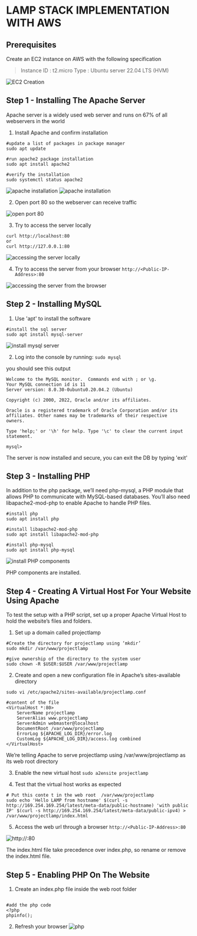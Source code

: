 # LAMP STACK IMPLEMENTATION WITH AWS

## Prerequisites
Create an EC2 instance on AWS with the  following specification
> Instance ID : t2.micro
  Type : Ubuntu server 22.04 LTS (HVM)

![EC2 Creation](img/lamp1.png)

## Step 1 - Installing The Apache Server
Apache server is a widely used web server and runs on 67% of all webservers in the world
1. Install Apache and confirm installation
```
#update a list of packages in package manager
sudo apt update

#run apache2 package installation
sudo apt install apache2

#verify the installation
sudo systemctl status apache2
```
![apache installation](img/lamp2.png)
![apache installation](img/lamp3.png)

2. Open port 80 so the webserver can receive traffic

![open port 80](img/lamp4.png)

3. Try to access the server locally 
```
curl http://localhost:80
or
curl http://127.0.0.1:80
```

![accessing the server locally](img/lamp5.png)

4. Try to access the server from your browser
`http://<Public-IP-Address>:80`

![accessing the server from the browser](img/lamp6.png)

## Step 2 - Installing MySQL
1. Use 'apt' to install the software
```
#install the sql server
sudo apt install mysql-server
```

![install mysql server](img/lamp7.png)

2. Log into the console by running:
`sudo mysql`

you should see this output

```
Welcome to the MySQL monitor.  Commands end with ; or \g.
Your MySQL connection id is 11
Server version: 8.0.30-0ubuntu0.20.04.2 (Ubuntu)

Copyright (c) 2000, 2022, Oracle and/or its affiliates.

Oracle is a registered trademark of Oracle Corporation and/or its
affiliates. Other names may be trademarks of their respective
owners.

Type 'help;' or '\h' for help. Type '\c' to clear the current input statement.

mysql> 
```

The server is now installed and secure, you can exit the DB by typing  'exit'

## Step 3 - Installing PHP 
In addition to the php package, we’ll need php-mysql, a PHP module that allows PHP to communicate with MySQL-based databases. 
You’ll also need libapache2-mod-php to enable Apache to handle PHP files.
```
#install php
sudo apt install php 

#install libapache2-mod-php
sudo apt install libapache2-mod-php 

#install php-mysql
sudo apt install php-mysql
```

![install PHP components](img/lamp8.png)

PHP components are installed.


## Step 4 - Creating A Virtual Host For Your Website Using Apache
To test the setup with a PHP script, set up a proper Apache Virtual Host to hold the website’s files and folders. 

1. Set up a domain called projectlamp
```
#Create the directory for projectlamp using ‘mkdir’
sudo mkdir /var/www/projectlamp

#give ownership of the directory to the system user
sudo chown -R $USER:$USER /var/www/projectlamp
```

2. Create and open a new configuration file in Apache’s sites-available directory
```
sudo vi /etc/apache2/sites-available/projectlamp.conf

#content of the file
<VirtualHost *:80>
    ServerName projectlamp
    ServerAlias www.projectlamp 
    ServerAdmin webmaster@localhost
    DocumentRoot /var/www/projectlamp
    ErrorLog ${APACHE_LOG_DIR}/error.log
    CustomLog ${APACHE_LOG_DIR}/access.log combined
</VirtualHost>
```
We’re telling Apache to serve projectlamp using /var/www/projectlamp as its web root directory

3. Enable the new virtual host
`sudo a2ensite projectlamp`

4. Test that the virtual host works as expected
```
# Put this conte t in the web root  /var/www/projectlamp
sudo echo 'Hello LAMP from hostname' $(curl -s http://169.254.169.254/latest/meta-data/public-hostname) 'with public IP' $(curl -s http://169.254.169.254/latest/meta-data/public-ipv4) > /var/www/projectlamp/index.html
```

5. Access the web url through a browser
`http://<Public-IP-Address>:80`

![http://<Public-IP-Address>:80](img/lamp9.png)

The index.html file take precedence over index.php, so rename or remove the index.html file.

## Step 5 - Enabling PHP On The Website
1. Create an index.php file inside the web root folder
```vim /var/www/projectlamp/index.php

#add the php code
<?php
phpinfo();
```
2. Refresh your browser
![php](img/lamp10.png)